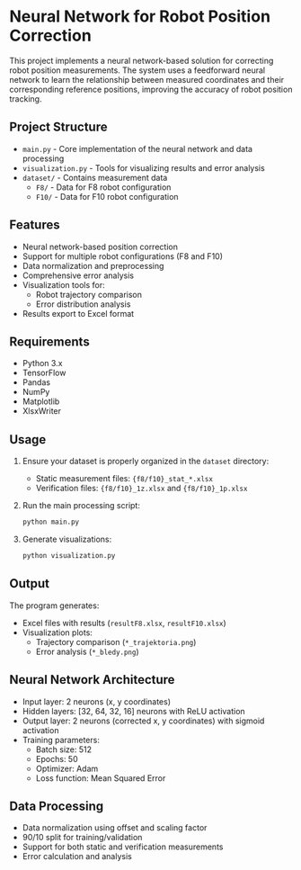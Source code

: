 # Neural Network for Robot Position Correction

This project implements a neural network-based solution for correcting robot position measurements. The system uses a feedforward neural network to learn the relationship between measured coordinates and their corresponding reference positions, improving the accuracy of robot position tracking.

## Project Structure

- `main.py` - Core implementation of the neural network and data processing
- `visualization.py` - Tools for visualizing results and error analysis
- `dataset/` - Contains measurement data
  - `F8/` - Data for F8 robot configuration
  - `F10/` - Data for F10 robot configuration

## Features

- Neural network-based position correction
- Support for multiple robot configurations (F8 and F10)
- Data normalization and preprocessing
- Comprehensive error analysis
- Visualization tools for:
  - Robot trajectory comparison
  - Error distribution analysis
- Results export to Excel format

## Requirements

- Python 3.x
- TensorFlow
- Pandas
- NumPy
- Matplotlib
- XlsxWriter

## Usage

1. Ensure your dataset is properly organized in the `dataset` directory:
   - Static measurement files: `{f8/f10}_stat_*.xlsx`
   - Verification files: `{f8/f10}_1z.xlsx` and `{f8/f10}_1p.xlsx`

2. Run the main processing script:
   ```bash
   python main.py
   ```

3. Generate visualizations:
   ```bash
   python visualization.py
   ```

## Output

The program generates:
- Excel files with results (`resultF8.xlsx`, `resultF10.xlsx`)
- Visualization plots:
  - Trajectory comparison (`*_trajektoria.png`)
  - Error analysis (`*_bledy.png`)

## Neural Network Architecture

- Input layer: 2 neurons (x, y coordinates)
- Hidden layers: [32, 64, 32, 16] neurons with ReLU activation
- Output layer: 2 neurons (corrected x, y coordinates) with sigmoid activation
- Training parameters:
  - Batch size: 512
  - Epochs: 50
  - Optimizer: Adam
  - Loss function: Mean Squared Error

## Data Processing

- Data normalization using offset and scaling factor
- 90/10 split for training/validation
- Support for both static and verification measurements
- Error calculation and analysis
